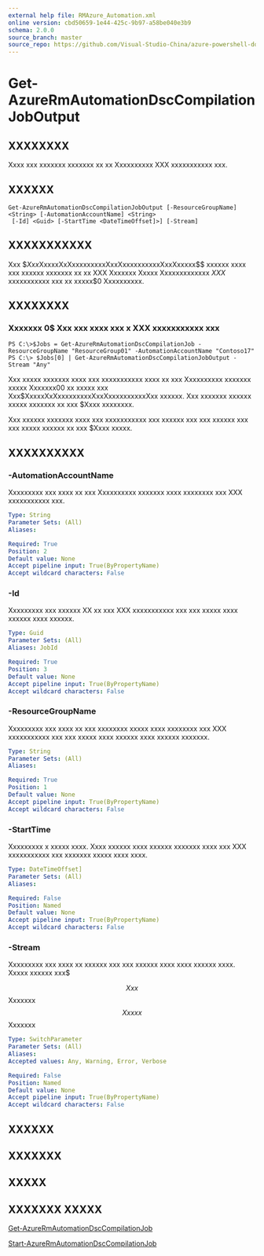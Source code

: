 ```yaml
---
external help file: RMAzure_Automation.xml
online version: cbd50659-1e44-425c-9b97-a58be040e3b9
schema: 2.0.0
source_branch: master
source_repo: https://github.com/Visual-Studio-China/azure-powershell-docs-int
---
```


# Get-AzureRmAutomationDscCompilationJobOutput
## XXXXXXXX
Xxxx xxx xxxxxxx xxxxxxx xx xx Xxxxxxxxxx XXX xxxxxxxxxxx xxx.

## XXXXXX

```
Get-AzureRmAutomationDscCompilationJobOutput [-ResourceGroupName] <String> [-AutomationAccountName] <String>
 [-Id] <Guid> [-StartTime <DateTimeOffset]>] [-Stream]
```

## XXXXXXXXXXX
Xxx $$Xxx$XxxxxXxXxxxxxxxxxXxxXxxxxxxxxxxXxxXxxxxx$$ xxxxxx xxxx xxx xxxxxx xxxxxxx xx xx XXX Xxxxxxx Xxxxx Xxxxxxxxxxxxx $XXX$ xxxxxxxxxxx xxx xx xxxxx$0 Xxxxxxxxxx.

## XXXXXXXX

### Xxxxxxx 0$ Xxx xxx xxxx xxx x XXX xxxxxxxxxxx xxx
```
PS C:\>$Jobs = Get-AzureRmAutomationDscCompilationJob -ResourceGroupName "ResourceGroup01" -AutomationAccountName "Contoso17"
PS C:\> $Jobs[0] | Get-AzureRmAutomationDscCompilationJobOutput -Stream "Any"
```

Xxx xxxxx xxxxxxx xxxx xxx xxxxxxxxxxx xxxx xx xxx Xxxxxxxxxx xxxxxxx xxxxx Xxxxxxx00 xx xxxxx xxx Xxx$XxxxxXxXxxxxxxxxxXxxXxxxxxxxxxxXxx xxxxxx.
Xxx xxxxxxx xxxxxx xxxxx xxxxxxx xx xxx $Xxxx xxxxxxxx.

Xxx xxxxxx xxxxxxx xxxx xxx xxxxxxxxxxx xxx xxxxxx xxx xxx xxxxxx xxx xxx xxxxx xxxxxx xx xxx $Xxxx xxxxx.

## XXXXXXXXXX

### -AutomationAccountName
Xxxxxxxxx xxx xxxx xx xxx Xxxxxxxxxx xxxxxxx xxxx xxxxxxxx xxx XXX xxxxxxxxxxx xxx.

```yaml
Type: String
Parameter Sets: (All)
Aliases: 

Required: True
Position: 2
Default value: None
Accept pipeline input: True(ByPropertyName)
Accept wildcard characters: False
```

### -Id
Xxxxxxxxx xxx xxxxxx XX xx xxx XXX xxxxxxxxxxx xxx xxx xxxxx xxxx xxxxxx xxxx xxxxxx.

```yaml
Type: Guid
Parameter Sets: (All)
Aliases: JobId

Required: True
Position: 3
Default value: None
Accept pipeline input: True(ByPropertyName)
Accept wildcard characters: False
```

### -ResourceGroupName
Xxxxxxxxx xxx xxxx xx xxx xxxxxxxx xxxxx xxxx xxxxxxxx xxx XXX xxxxxxxxxxx xxx xxx xxxxx xxxx xxxxxx xxxx xxxxxx xxxxxxx.

```yaml
Type: String
Parameter Sets: (All)
Aliases: 

Required: True
Position: 1
Default value: None
Accept pipeline input: True(ByPropertyName)
Accept wildcard characters: False
```

### -StartTime
Xxxxxxxxx x xxxxx xxxx.
Xxxx xxxxxx xxxx xxxxxx xxxxxxx xxxx xxx XXX xxxxxxxxxxx xxx xxxxxxx xxxxx xxxx xxxx.

```yaml
Type: DateTimeOffset]
Parameter Sets: (All)
Aliases: 

Required: False
Position: Named
Default value: None
Accept pipeline input: True(ByPropertyName)
Accept wildcard characters: False
```

### -Stream
Xxxxxxxxx xxx xxxx xx xxxxxx xxx xxx xxxxxx xxxx xxxx xxxxxx xxxx.
Xxxxx xxxxxx xxx$ 

$$ Xxx $$ Xxxxxxx $$ Xxxxx $$ Xxxxxxx

```yaml
Type: SwitchParameter
Parameter Sets: (All)
Aliases: 
Accepted values: Any, Warning, Error, Verbose

Required: False
Position: Named
Default value: None
Accept pipeline input: True(ByPropertyName)
Accept wildcard characters: False
```

## XXXXXX

## XXXXXXX

## XXXXX

## XXXXXXX XXXXX

[Get-AzureRmAutomationDscCompilationJob](cbd50659-1e44-425c-9b97-a58be040e3b9)

[Start-AzureRmAutomationDscCompilationJob](d1d461ab-138f-42f2-8faf-e651a8310b08)


